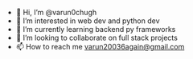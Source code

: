 - 👋 Hi, I’m @varun0chugh
- 👀 I’m interested in web dev and python dev
- 🌱 I’m currently learning backend py frameworks
- 💞️ I’m looking to collaborate on full stack projects
- 📫 How to reach me varun20036again@gmail.com

<!---
varun0chugh/varun0chugh is a ✨ special ✨ repository because its `README.md` (this file) appears on your GitHub profile.
You can click the Preview link to take a look at your changes.
--->

